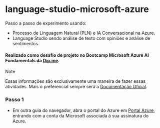 # language-studio-microsoft-azure

Passo a passo de experimento usando:
  - Processo de Linguagem Natural (PLN) e IA Conversacional na Azure.
  - Language Studio sendo análise de texto com opiniões e análise de sentimentos.
    
 #### Realizado como desafio de projeto no Bootcamp Microsoft Azure AI Fundamentals da [Dio.me](https://www.dio.me/).

> [!NOTE]
> Essas informações são exclusivamente uma maneira de fazer essas atividades.
>  Mais o preferencial sempre será a [Documentação Oficial](https://aka.ms/ai900-text-analysis).

### Passo 1
- Em outra guia do navegador, abra o portal do Azure em [Portal Azure](https://portal.azure.com), entrando com a conta da Microsoft associada à sua assinatura do Azure.
